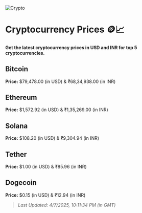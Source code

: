 
![Crypto](https://www.techguide.com.au/wp-content/uploads/2020/11/crypto3.jpeg)

# Cryptocurrency Prices 🪙📈

#### Get the latest cryptocurrency prices in USD and INR for top 5 cryptocurrencies.

## Bitcoin

**Price:** $79,478.00 (in USD) & ₹68,34,938.00 (in INR)

## Ethereum

**Price:** $1,572.92 (in USD) & ₹1,35,269.00 (in INR)

## Solana

**Price:** $108.20 (in USD) & ₹9,304.94 (in INR)

## Tether

**Price:** $1.00 (in USD) & ₹85.96 (in INR)

## Dogecoin

**Price:** $0.15 (in USD) & ₹12.94 (in INR)

> _Last Updated: 4/7/2025, 10:11:34 PM (in GMT)_
